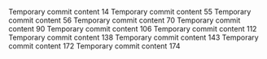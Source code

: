 Temporary commit content 14
Temporary commit content 55
Temporary commit content 56
Temporary commit content 70
Temporary commit content 90
Temporary commit content 106
Temporary commit content 112
Temporary commit content 138
Temporary commit content 143
Temporary commit content 172
Temporary commit content 174
